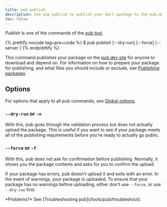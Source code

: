 ```yaml
---
title: pub publish
description: Use pub publish to publish your Dart package to the pub.dev site.
toc: false
---
```


_Publish_ is one of the commands of the [pub tool](/tools/pub/cmd).

{% prettify nocode tag=pre+code %}
$ pub publish [--dry-run] [--force] [--server <url>]
{% endprettify %}

This command publishes your package on the
[pub.dev site]({{site.pub}}) for anyone to download and depend
on. For information on how to prepare your package for publishing,
and what files you should include or exclude,
see [Publishing packages](/tools/pub/publishing).

## Options

For options that apply to all pub commands, see
[Global options](/tools/pub/cmd#global-options).

### `--dry-run` or `-n`

With this, pub goes through the validation process but does not actually upload
the package. This is useful if you want to see if your package meets all of the
publishing requirements before you're ready to actually go public.

### `--force` or `-f`

With this, pub does not ask for confirmation before publishing. Normally, it
shows you the package contents and asks for you to confirm the upload.

If your package has errors, pub doesn't upload it and exits with an error.
In the event of warnings, your package *is* uploaded.
To ensure that your package has no warnings before uploading,
either don't use `--force`, or use `--dry-run` first.

<aside class="alert alert-info" markdown="1">
  *Problems?* See [Troubleshooting pub](/tools/pub/troubleshoot).
</aside>

